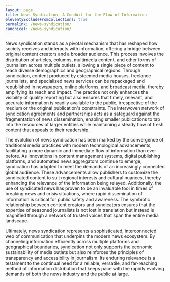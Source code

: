 ```yaml
---
layout: page
title: News Syndication, A Conduit for the Flow of Information
eleventyExcludeFromCollections: true
permalink: /news-syndication/
canonical: /news-syndication/
---
```


News syndication stands as a pivotal mechanism that has reshaped how society receives and interacts with information, offering a bridge between original content creators and a broader audience. This process involves the distribution of articles, columns, multimedia content, and other forms of journalism across multiple outlets, allowing a single piece of content to reach diverse demographics and geographical regions. Through syndication, content produced by esteemed media houses, freelance journalists, and specialized news services can be repackaged and republished in newspapers, online platforms, and broadcast media, thereby amplifying its reach and impact. The practice not only enhances the visibility of quality reporting but also ensures that timely, relevant, and accurate information is readily available to the public, irrespective of the medium or the original publication's constraints. The interwoven network of syndication agreements and partnerships acts as a safeguard against the fragmentation of news dissemination, enabling smaller publications to tap into the resources of larger entities while maintaining a steady flow of fresh content that appeals to their readership.

The evolution of news syndication has been marked by the convergence of traditional media practices with modern technological advancements, facilitating a more dynamic and immediate flow of information than ever before. As innovations in content management systems, digital publishing platforms, and automated news aggregators continue to emerge, syndication has adapted to meet the demands of an increasingly connected global audience. These advancements allow publishers to customize the syndicated content to suit regional interests and cultural nuances, thereby enhancing the relevance of the information being relayed. Additionally, the use of syndicated news has proven to be an invaluable tool in times of breaking news and crisis situations, where rapid dissemination of information is critical for public safety and awareness. The symbiotic relationship between content creators and syndicators ensures that the expertise of seasoned journalists is not lost in translation but instead is magnified through a network of trusted voices that span the entire media landscape.

Ultimately, news syndication represents a sophisticated, interconnected web of communication that underpins the modern news ecosystem. By channeling information efficiently across multiple platforms and geographical boundaries, syndication not only supports the economic sustainability of media outlets but also reinforces the principles of transparency and accessibility in journalism. Its enduring relevance is a testament to the continual need for a reliable, versatile, and far-reaching method of information distribution that keeps pace with the rapidly evolving demands of both the news industry and the public at large.






